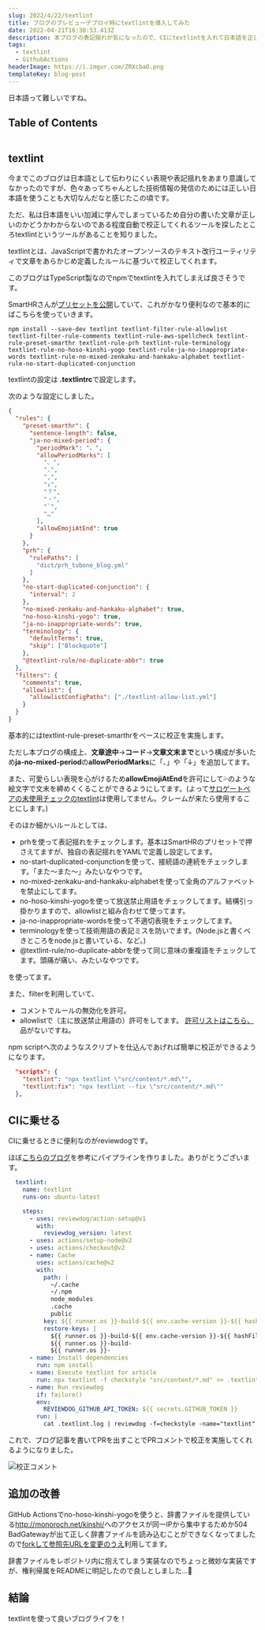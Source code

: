 ```yaml
---
slug: 2022/4/22/textlint
title: ブログのプレビューデプロイ時にtextlintを導入してみた
date: 2022-04-21T16:30:53.413Z
description: 本ブログの表記揺れが気になったので、CIにtextlintを入れて日本語を正しくしてみます。
tags:
  - textlint
  - GithubActions
headerImage: https://i.imgur.com/ZRXcbaO.png
templateKey: blog-post
---
```

日本語って難しいですね。

## Table of Contents

```toc

```

## textlint

今までこのブログは日本語として伝わりにくい表現や表記揺れをあまり意識してなかったのですが、色々あってちゃんとした技術情報の発信のためには正しい日本語を使うことも大切なんだなと感じたこの頃です。

ただ、私は日本語をいい加減に学んでしまっているため自分の書いた文章が正しいのかどうかわからないのである程度自動で校正してくれるツールを探したところtextlintというツールがあることを知りました。

textlintとは、JavaScriptで書かれたオープンソースのテキスト改行ユーティリティで文章をあらかじめ定義したルールに基づいて校正してくれます。

このブログはTypeScript製なのでnpmでtextlintを入れてしまえば良さそうです。

SmartHRさんが[プリセットを公開](https://shanaiho.smarthr.co.jp/n/n881866630eda)していて、これがかなり便利なので基本的にばこちらを使っていきます。

```
npm install --save-dev textlint textlint-filter-rule-allowlist textlint-filter-rule-comments textlint-rule-aws-spellcheck textlint-rule-preset-smarthr textlint-rule-prh textlint-rule-terminology textlint-rule-no-hoso-kinshi-yogo textlint-rule-ja-no-inappropriate-words textlint-rule-no-mixed-zenkaku-and-hankaku-alphabet textlint-rule-no-start-duplicated-conjunction
```

textlintの設定は **.textlintrc**で設定します。

次のような設定にしました。

```json
{
  "rules": {
    "preset-smarthr": {
      "sentence-length": false,
      "ja-no-mixed-period": {
        "periodMark": "。",
        "allowPeriodMarks": [
          "、",
          ".",
          ",",
          "↓",
          "？",
          "・",
          "`",
          "…"
        ],
        "allowEmojiAtEnd": true
      }
    },
    "prh": {
      "rulePaths": [
        "dict/prh_tubone_blog.yml"
      ]
    },
    "no-start-duplicated-conjunction": {
      "interval": 2
    },
    "no-mixed-zenkaku-and-hankaku-alphabet": true,
    "no-hoso-kinshi-yogo": true,
    "ja-no-inappropriate-words": true,
    "terminology": {
      "defaultTerms": true,
      "skip": ["Blockquote"]
    },
    "@textlint-rule/no-duplicate-abbr": true
  },
  "filters": {
    "comments": true,
    "allowlist": {
      "allowlistConfigPaths": ["./textlint-allow-list.yml"]
    }
  }
}
```

基本的にはtextlint-rule-preset-smarthrをベースに校正を実施します。

ただし本ブログの構成上、**文章途中**→**コード**→**文章文末まで**という構成が多いため**ja-no-mixed-period**の**allowPeriodMarks**に「、」や「↓」を追加してます。

また、可愛らしい表現を心がけるため**allowEmojiAtEnd**を許可にして💦のような絵文字で文末を締めくくることができるようにしてます。(よって[サロゲートペアの未使用チェックのtextlint](https://github.com/lostandfound/textlint-rule-no-surrogate-pair)は使用してません。クレームが来たら使用することにします。)

そのほか細かいルールとしては、

<!-- textlint-disable -->

- prhを使って表記揺れをチェックします。基本はSmartHRのプリセットで押さえてますが、独自の表記揺れをYAMLで定義し設定してます。
- no-start-duplicated-conjunctionを使って、接続語の連続をチェックします。「また〜また〜」みたいなやつです。
- no-mixed-zenkaku-and-hankaku-alphabetを使って全角のアルファベットを禁止にしてます。
- no-hoso-kinshi-yogoを使って放送禁止用語をチェックしてます。結構引っ掛かりますので、allowlistと組み合わせて使ってます。
- ja-no-inappropriate-wordsを使って不適切表現をチェックしてます。
- terminologyを使って技術用語の表記ミスを防いでます。(Node.jsと書くべきところをnode.jsと書いている、など。)
- @textlint-rule/no-duplicate-abbrを使って同じ意味の重複語をチェックしてます。頭痛が痛い、みたいなやつです。

を使ってます。

<!-- textlint-enable -->

また、filterを利用していて、
- コメントでルールの無効化を許可。
- allowlistで（主に放送禁止用語の）許可をしてます。 [許可リストはこちら、](https://github.com/tubone24/blog/blob/master/textlint-allow-list.yml)品がないですね。

npm scriptへ次のようなスクリプトを仕込んであげれば簡単に校正ができるようになります。

```json
  "scripts": {
    "textlint": "npx textlint \"src/content/*.md\"",
    "textlint:fix": "npx textlint --fix \"src/content/*.md\""
  },
```

## CIに乗せる

CIに乗せるときに便利なのがreviewdogです。

ほぼ[こちらのブログ](https://blog.chick-p.work/github-actions-reviewdog-textlint/)を参考にパイプラインを作りました。ありがとうございます。

```yaml
  textlint:
    name: textlint
    runs-on: ubuntu-latest

    steps:
      - uses: reviewdog/action-setup@v1
        with:
          reviewdog_version: latest
      - uses: actions/setup-node@v2
      - uses: actions/checkout@v2
      - name: Cache
        uses: actions/cache@v2
        with:
          path: |
            ~/.cache
            ~/.npm
            node_modules
            .cache
            public
          key: ${{ runner.os }}-build-${{ env.cache-version }}-${{ hashFiles('**/package-lock.json') }}
          restore-keys: |
            ${{ runner.os }}-build-${{ env.cache-version }}-${{ hashFiles('**/package-lock.json') }}
            ${{ runner.os }}-build-
            ${{ runner.os }}-
      - name: Install dependencies
        run: npm install
      - name: Execute textlint for article
        run: npx textlint -f checkstyle "src/content/*.md" >> .textlint.log
      - name: Run reviewdog
        if: failure()
        env:
          REVIEWDOG_GITHUB_API_TOKEN: ${{ secrets.GITHUB_TOKEN }}
        run: |
          cat .textlint.log | reviewdog -f=checkstyle -name="textlint" -reporter="github-pr-review"
```

これで、ブログ記事を書いてPRを出すことでPRコメントで校正を実施してくれるようになりました。

![校正コメント](https://i.imgur.com/ZRXcbaO.png)

## 追加の改善

GitHub Actionsでno-hoso-kinshi-yogoを使うと、辞書ファイルを提供している<http://monoroch.net/kinshi/>へのアクセスが同一IPから集中するためか504 BadGatewayが出て正しく辞書ファイルを読み込むことができなくなってましたので[forkして参照先URLを変更のうえ](https://github.com/tubone24/textlint-rule-no-hoso-kinshi-yogo)利用してます。

辞書ファイルをレポジトリ内に抱えてしまう実装なのでちょっと微妙な実装ですが、権利帰属をREADMEに明記したので良しとしました...🙏

## 結論

textlintを使って良いブログライフを！





